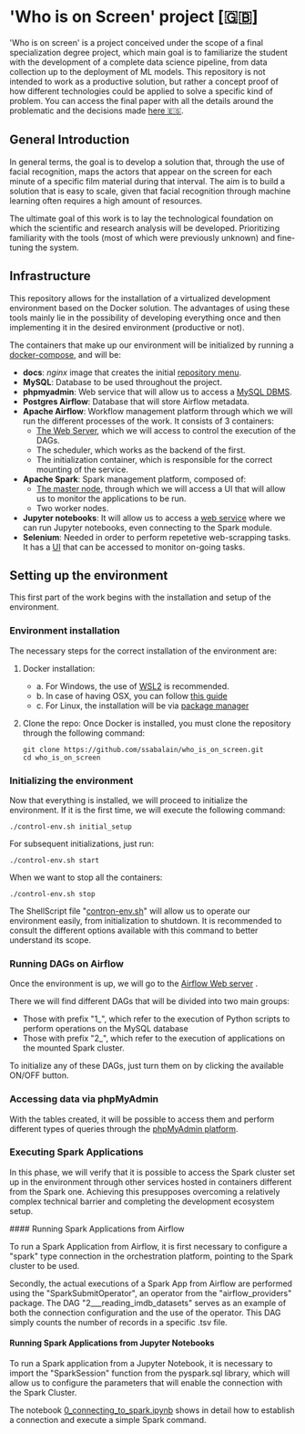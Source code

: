 # 'Who is on Screen' project [🇬🇧]

'Who is on screen' is a project conceived under the scope of a final specialization degree project, which main goal is
to familiarize the student with the development of a complete data science pipeline, from data collection up to the
deployment of ML models. This repository is not intended to work as a productive solution, but rather a concept proof of
how different technologies could be applied to solve a specific kind of problem. You can access the final paper with all
the details around the problematic and the decisions made [here 🇪🇸](/docs/pdfs/Sabalain_TFI.pdf).

## General Introduction

In general terms, the goal is to develop a solution that, through the use of facial recognition, maps the actors that
appear on the screen for each minute of a specific film material during that interval. The aim is to build a solution
that is easy to scale, given that facial recognition through machine learning often requires a high amount of resources.

The ultimate goal of this work is to lay the technological foundation on which the scientific and research analysis will
be developed. Prioritizing familiarity with the tools (most of which were previously unknown) and fine-tuning the system.

## Infrastructure

This repository allows for the installation of a virtualized development environment based on the Docker solution. The
advantages of using these tools mainly lie in the possibility of developing everything once and then implementing it in
the desired environment (productive or not).

The containers that make up our environment will be initialized by running a [docker-compose](docker-compose.yml), and
will be:

* **docs**: *nginx* image that creates the initial [repository menu](localhost).
* **MySQL**: Database to be used throughout the project.
* **phpmyadmin**: Web service that will allow us to access a [MySQL DBMS](http://localhost:8078/).
* **Postgres Airflow**: Database that will store Airflow metadata.
* **Apache Airflow**: Workflow management platform through which we will run the different processes of the work. It
  consists of 3 containers:
  * [The Web Server](http://localhost:8079/), which we will access to control the execution of the DAGs.
  * The scheduler, which works as the backend of the first.
  * The initialization container, which is responsible for the correct mounting of the service.
* **Apache Spark**: Spark management platform, composed of:
  * [The master node](http://localhost:8080/), through which we will access a UI that will allow us to monitor the
    applications to be run.
  * Two worker nodes.
* **Jupyter notebooks**: It will allow us to access a [web service](http://localhost:8888/) where we can run Jupyter
  notebooks, even connecting to the Spark module.
* **Selenium**: Needed in order to perform repetetive web-scrapping tasks. It has a [UI](http://localhost:5900/) that
  can be accessed to monitor on-going tasks.

## Setting up the environment

This first part of the work begins with the installation and setup of the environment.

### Environment installation

The necessary steps for the correct installation of the environment are:

1. Docker installation:
    - a. For Windows, the use of [WSL2](https://docs.docker.com/desktop/windows/wsl/) is recommended.
    - b. In case of having OSX, you can follow [this guide](https://stackoverflow.com/questions/40523307/brew-install-docker-does-not-include-docker-engine/43365425#43365425)
    - c. For Linux, the installation will be via [package manager](https://docs.docker.com/engine/install/ubuntu/)

2. Clone the repo: Once Docker is installed, you must clone the repository through the following command:

    ```shell
    git clone https://github.com/ssabalain/who_is_on_screen.git
    cd who_is_on_screen
    ```

### Initializing the environment

Now that everything is installed, we will proceed to initialize the environment. If it is the first time, we will
execute the following command:

    ./control-env.sh initial_setup

For subsequent initializations, just run:

    ./control-env.sh start

When we want to stop all the containers:

    ./control-env.sh stop

The ShellScript file "[contron-env.sh](control-env.sh)" will allow us to operate our environment easily, from
initialization to shutdown.
It is recommended to consult the different options available with this command to better understand its scope.

### Running DAGs on Airflow

Once the environment is up, we will go to the [Airflow Web server](http://localhost:8079/) .

There we will find different DAGs that will be divided into two main groups:

  - Those with prefix "1_", which refer to the execution of Python scripts to perform operations on the MySQL database
  - Those with prefix "2_", which refer to the execution of applications on the mounted Spark cluster.

To initialize any of these DAGs, just turn them on by clicking the available ON/OFF button.

### Accessing data via phpMyAdmin

With the tables created, it will be possible to access them and perform different types of queries through the
[phpMyAdmin platform](http://localhost:8078/).

### Executing Spark Applications

In this phase, we will verify that it is possible to access the Spark cluster set up in the environment through other
services hosted in containers different from the Spark one. Achieving this presupposes overcoming a relatively complex
technical barrier and completing the development ecosystem setup.

#### Running Spark Applications from Airflow

To run a Spark Application from Airflow, it is first necessary to configure a "spark" type connection in the
orchestration platform, pointing to the Spark cluster to be used.

Secondly, the actual executions of a Spark App from Airflow are performed using the "SparkSubmitOperator", an operator
from the "airflow_providers" package. The DAG "2___reading_imdb_datasets" serves as an example of both the connection
configuration and the use of the operator. This DAG simply counts the number of records in a specific .tsv file.

#### Running Spark Applications from Jupyter Notebooks

To run a Spark application from a Jupyter Notebook, it is necessary to import the "SparkSession" function from the
pyspark.sql library, which will allow us to configure the parameters that will enable the connection with the Spark
Cluster.

The notebook [0_connecting_to_spark.ipynb](src/jupyter_notebooks/0_connecting_to_spark.ipynb) shows in detail how to
establish a connection and execute a simple Spark command.